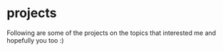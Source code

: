 # projects
Following are some of the projects on the topics that interested me and hopefully you too :)
